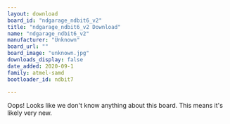 ```yaml
---
layout: download
board_id: "ndgarage_ndbit6_v2"
title: "ndgarage_ndbit6_v2 Download"
name: "ndgarage_ndbit6_v2"
manufacturer: "Unknown"
board_url: ""
board_image: "unknown.jpg"
downloads_display: false
date_added: 2020-09-1
family: atmel-samd
bootloader_id: ndbit7

---
```


Oops! Looks like we don't know anything about this board. This means it's likely very new.
